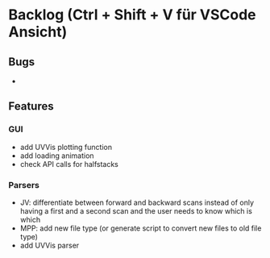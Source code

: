 # Backlog (Ctrl + Shift + V für VSCode Ansicht)


## Bugs
-  


## Features

### GUI
- add UVVis plotting function
- add loading animation
- check API calls for halfstacks

### Parsers
- JV: differentiate between forward and backward scans instead of only having a first and a second scan and the user needs to know which is which
- MPP: add new file type (or generate script to convert new files to old file type)
- add UVVis parser 

